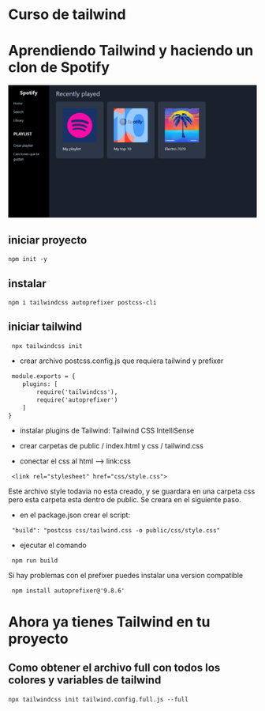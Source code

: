 # Curso de tailwind

# Aprendiendo Tailwind y haciendo un clon de Spotify

![img](https://github.com/solisjoaquin/tailwindcss/blob/main/public/images/screen.png)

## iniciar proyecto

```
npm init -y
```

## instalar 

```
npm i tailwindcss autoprefixer postcss-cli
```

## iniciar tailwind

```
 npx tailwindcss init
```

 * crear archivo postcss.config.js que requiera tailwind y prefixer

```
 module.exports = {
    plugins: [
        require('tailwindcss'),
        require('autoprefixer')
    ]
}
```

 * instalar plugins de Tailwind: Tailwind CSS IntelliSense

 * crear carpetas de public / index.html y css /  tailwind.css

 * conectar el css al html  --> link:css

```
 <link rel="stylesheet" href="css/style.css">
```

 Este archivo style todavia no esta creado, y se guardara en una carpeta css pero esta carpeta esta dentro de public. Se creara en el siguiente paso.

 * en el package.json crear el script: 

```
 "build": "postcss css/tailwind.css -o public/css/style.css"
```


 * ejecutar el comando
 
 ```
  npm run build
```

 Si hay problemas con el prefixer puedes instalar una version compatible 

```
 npm install autoprefixer@'9.8.6' 
```

 # Ahora ya tienes Tailwind en tu proyecto


 ## Como obtener el archivo full con todos los colores y variables de tailwind

 ```
 npx tailwindcss init tailwind.config.full.js --full
```
    

